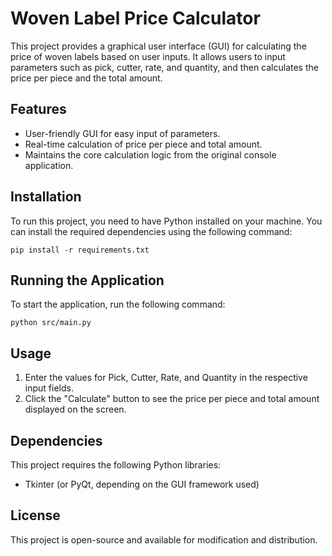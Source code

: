 # Woven Label Price Calculator

This project provides a graphical user interface (GUI) for calculating the price of woven labels based on user inputs. It allows users to input parameters such as pick, cutter, rate, and quantity, and then calculates the price per piece and the total amount.

## Features

- User-friendly GUI for easy input of parameters.
- Real-time calculation of price per piece and total amount.
- Maintains the core calculation logic from the original console application.

## Installation

To run this project, you need to have Python installed on your machine. You can install the required dependencies using the following command:

```
pip install -r requirements.txt
```

## Running the Application

To start the application, run the following command:

```
python src/main.py
```

## Usage

1. Enter the values for Pick, Cutter, Rate, and Quantity in the respective input fields.
2. Click the "Calculate" button to see the price per piece and total amount displayed on the screen.

## Dependencies

This project requires the following Python libraries:

- Tkinter (or PyQt, depending on the GUI framework used)

## License

This project is open-source and available for modification and distribution.
